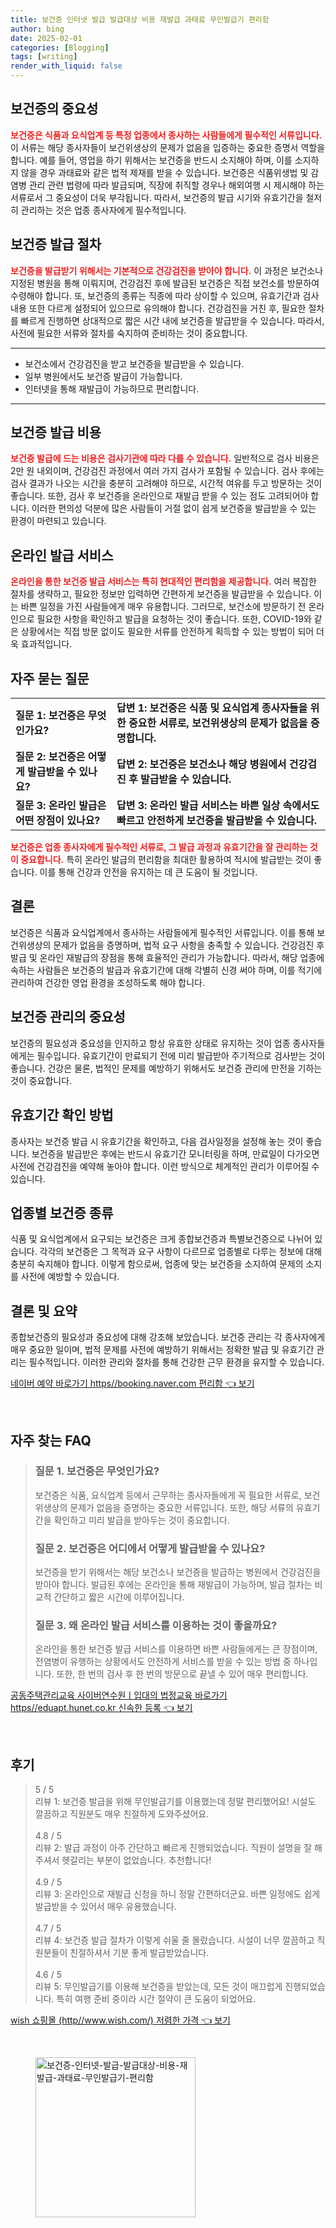```yaml
---
title: 보건증 인터넷 발급 발급대상 비용 재발급 과태료 무인발급기 편리함
author: bing
date: 2025-02-01
categories: [Blogging]
tags: [writing]
render_with_liquid: false
---
```



<h2 id='보건증의 중요성'>보건증의 중요성</h2>

<p><b><span style="color: #ee2323;">보건증은 식품과 요식업계 등 특정 업종에서 종사하는 사람들에게 필수적인 서류입니다.</span></b> 이 서류는 해당 종사자들이 보건위생상의 문제가 없음을 입증하는 중요한 증명서 역할을 합니다. 예를 들어, 영업을 하기 위해서는 보건증을 반드시 소지해야 하며, 이를 소지하지 않을 경우 과태료와 같은 법적 제재를 받을 수 있습니다. 보건증은 식품위생법 및 감염병 관리 관련 법령에 따라 발급되며, 직장에 취직할 경우나 해외여행 시 제시해야 하는 서류로서 그 중요성이 더욱 부각됩니다. 따라서, 보건증의 발급 시기와 유효기간을 철저히 관리하는 것은 업종 종사자에게 필수적입니다.</p>

<h2 id='보건증 발급 절차'>보건증 발급 절차</h2>

<p><b><span style="color: #ee2323;">보건증을 발급받기 위해서는 기본적으로 건강검진을 받아야 합니다.</span></b> 이 과정은 보건소나 지정된 병원을 통해 이뤄지며, 건강검진 후에 발급된 보건증은 직접 보건소를 방문하여 수령해야 합니다. 또, 보건증의 종류는 직종에 따라 상이할 수 있으며, 유효기간과 검사 내용 또한 다르게 설정되어 있으므로 유의해야 합니다. 건강검진을 거친 후, 필요한 절차를 빠르게 진행하면 상대적으로 짧은 시간 내에 보건증을 발급받을 수 있습니다. 따라서, 사전에 필요한 서류와 절차를 숙지하여 준비하는 것이 중요합니다.</p>

<hr />

<ul>
    <li>보건소에서 건강검진을 받고 보건증을 발급받을 수 있습니다.</li>
    <li>일부 병원에서도 보건증 발급이 가능합니다.</li>
    <li>인터넷을 통해 재발급이 가능하므로 편리합니다.</li>
</ul>

<hr />

<h2 id='보건증 발급 비용'>보건증 발급 비용</h2>

<p><b><span style="color: #ee2323;">보건증 발급에 드는 비용은 검사기관에 따라 다를 수 있습니다.</span></b> 일반적으로 검사 비용은 2만 원 내외이며, 건강검진 과정에서 여러 가지 검사가 포함될 수 있습니다. 검사 후에는 검사 결과가 나오는 시간을 충분히 고려해야 하므로, 시간적 여유를 두고 방문하는 것이 좋습니다. 또한, 검사 후 보건증을 온라인으로 재발급 받을 수 있는 점도 고려되어야 합니다. 이러한 편의성 덕분에 많은 사람들이 거절 없이 쉽게 보건증을 발급받을 수 있는 환경이 마련되고 있습니다.</p>

<h2 id='온라인 발급 서비스'>온라인 발급 서비스</h2>

<p><b><span style="color: #ee2323;">온라인을 통한 보건증 발급 서비스는 특히 현대적인 편리함을 제공합니다.</span></b> 여러 복잡한 절차를 생략하고, 필요한 정보만 입력하면 간편하게 보건증을 발급받을 수 있습니다. 이는 바쁜 일정을 가진 사람들에게 매우 유용합니다. 그러므로, 보건소에 방문하기 전 온라인으로 필요한 사항을 확인하고 발급을 요청하는 것이 좋습니다. 또한, COVID-19와 같은 상황에서는 직접 방문 없이도 필요한 서류를 안전하게 획득할 수 있는 방법이 되어 더욱 효과적입니다.</p>

<h2 id='자주 묻는 질문'>자주 묻는 질문</h2>

<table>
    <tr>
        <td><b>질문 1: 보건증은 무엇인가요?</b></td>
        <td><b>답변 1: 보건증은 식품 및 요식업계 종사자들을 위한 중요한 서류로, 보건위생상의 문제가 없음을 증명합니다.</b></td>
    </tr>
    <tr>
        <td><b>질문 2: 보건증은 어떻게 발급받을 수 있나요?</b></td>
        <td><b>답변 2: 보건증은 보건소나 해당 병원에서 건강검진 후 발급받을 수 있습니다.</b></td>
    </tr>
    <tr>
        <td><b>질문 3: 온라인 발급은 어떤 장점이 있나요?</b></td>
        <td><b>답변 3: 온라인 발급 서비스는 바쁜 일상 속에서도 빠르고 안전하게 보건증을 발급받을 수 있습니다.</b></td>
    </tr>
</table>

<p><b><span style="color: #ee2323;">보건증은 업종 종사자에게 필수적인 서류로, 그 발급 과정과 유효기간을 잘 관리하는 것이 중요합니다.</span></b> 특히 온라인 발급의 편리함을 최대한 활용하여 적시에 발급받는 것이 좋습니다. 이를 통해 건강과 안전을 유지하는 데 큰 도움이 될 것입니다.</p>

<h2 id='결론'>결론</h2>

<p>보건증은 식품과 요식업계에서 종사하는 사람들에게 필수적인 서류입니다. 이를 통해 보건위생상의 문제가 없음을 증명하며, 법적 요구 사항을 충족할 수 있습니다. 건강검진 후 발급 및 온라인 재발급의 장점을 통해 효율적인 관리가 가능합니다. 따라서, 해당 업종에 속하는 사람들은 보건증의 발급과 유효기간에 대해 각별히 신경 써야 하며, 이를 적기에 관리하여 건강한 영업 환경을 조성하도록 해야 합니다.</p>

<h2 id='보건증 관리의 중요성'>보건증 관리의 중요성</h2>

<p>보건증의 필요성과 중요성을 인지하고 항상 유효한 상태로 유지하는 것이 업종 종사자들에게는 필수입니다. 유효기간이 만료되기 전에 미리 발급받아 주기적으로 검사받는 것이 좋습니다. 건강은 물론, 법적인 문제를 예방하기 위해서도 보건증 관리에 만전을 기하는 것이 중요합니다.</p>

<h2 id='유효기간 확인 방법'>유효기간 확인 방법</h2>

<p>종사자는 보건증 발급 시 유효기간을 확인하고, 다음 검사일정을 설정해 놓는 것이 좋습니다. 보건증을 발급받은 후에는 반드시 유효기간 모니터링을 하며, 만료일이 다가오면 사전에 건강검진을 예약해 놓아야 합니다. 이런 방식으로 체계적인 관리가 이루어질 수 있습니다.</p>

<h2 id='업종별 보건증 종류'>업종별 보건증 종류</h2>

<p>식품 및 요식업계에서 요구되는 보건증은 크게 종합보건증과 특별보건증으로 나뉘어 있습니다. 각각의 보건증은 그 목적과 요구 사항이 다르므로 업종별로 다루는 정보에 대해 충분히 숙지해야 합니다. 이렇게 함으로써, 업종에 맞는 보건증을 소지하여 문제의 소지를 사전에 예방할 수 있습니다.</p>

<h2 id='결론 및 요약'>결론 및 요약</h2>

<p>종합보건증의 필요성과 중요성에 대해 강조해 보았습니다. 보건증 관리는 각 종사자에게 매우 중요한 일이며, 법적 문제를 사전에 예방하기 위해서는 정확한 발급 및 유효기간 관리는 필수적입니다. 이러한 관리와 절차를 통해 건강한 근무 환경을 유지할 수 있습니다.</p>


<p><a class="click-button" title="네이버 예약 바로가기 https//booking.naver.com 편리함" href="https://blackassets.github.io/posts/%EB%84%A4%EC%9D%B4%EB%B2%84-%EC%98%88%EC%95%BD-%EB%B0%94%EB%A1%9C%EA%B0%80%EA%B8%B0-httpsbooking.naver.com-%ED%8E%B8%EB%A6%AC%ED%95%A8/" rel="dofollow">네이버 예약 바로가기 https//booking.naver.com 편리함 👈 보기</a></p><br>
<h2 id='자주_찾는_FAQ'>자주 찾는 FAQ</h2>
<div itemscope="" itemtype="https://schema.org/FAQPage"> 
<blockquote> 
<div itemscope="" itemprop="mainEntity" itemtype="https://schema.org/Question"> 
<h3 itemprop="name">질문 1. 보건증은 무엇인가요?</h3> 
<div itemscope="" itemprop="acceptedAnswer" itemtype="https://schema.org/Answer"> 
<span itemprop="text"> 
<p>보건증은 식품, 요식업계 등에서 근무하는 종사자들에게 꼭 필요한 서류로, 보건위생상의 문제가 없음을 증명하는 중요한 서류입니다. 또한, 해당 서류의 유효기간을 확인하고 미리 발급을 받아두는 것이 중요합니다.</p> 
</span> 
</div> 
</div> 

<div itemscope="" itemprop="mainEntity" itemtype="https://schema.org/Question"> 
<h3 itemprop="name">질문 2. 보건증은 어디에서 어떻게 발급받을 수 있나요?</h3> 
<div itemscope="" itemprop="acceptedAnswer" itemtype="https://schema.org/Answer"> 
<span itemprop="text"> 
<p>보건증을 받기 위해서는 해당 보건소나 보건증을 발급하는 병원에서 건강검진을 받아야 합니다. 발급된 후에는 온라인을 통해 재발급이 가능하며, 발급 절차는 비교적 간단하고 짧은 시간에 이루어집니다.</p> 
</span> 
</div> 
</div> 

<div itemscope="" itemprop="mainEntity" itemtype="https://schema.org/Question"> 
<h3 itemprop="name">질문 3. 왜 온라인 발급 서비스를 이용하는 것이 좋을까요?</h3> 
<div itemscope="" itemprop="acceptedAnswer" itemtype="https://schema.org/Answer"> 
<span itemprop="text"> 
<p>온라인을 통한 보건증 발급 서비스를 이용하면 바쁜 사람들에게는 큰 장점이며, 전염병이 유행하는 상황에서도 안전하게 서비스를 받을 수 있는 방법 중 하나입니다. 또한, 한 번의 검사 후 한 번의 방문으로 끝낼 수 있어 매우 편리합니다.</p> 
</span> 
</div> 
</div> 

</blockquote> 
</div>
<p><a class="click-button" title="공동주택관리교육 사이버연수원ㅣ입대의 법정교육 바로가기 https//eduapt.hunet.co.kr 신속한 등록" href="https://blackassets.github.io/posts/%EA%B3%B5%EB%8F%99%EC%A3%BC%ED%83%9D%EA%B4%80%EB%A6%AC%EA%B5%90%EC%9C%A1-%EC%82%AC%EC%9D%B4%EB%B2%84%EC%97%B0%EC%88%98%EC%9B%90%E3%85%A3%EC%9E%85%EB%8C%80%EC%9D%98-%EB%B2%95%EC%A0%95%EA%B5%90%EC%9C%A1-%EB%B0%94%EB%A1%9C%EA%B0%80%EA%B8%B0-httpseduapt.hunet.co.kr-%EC%8B%A0%EC%86%8D%ED%95%9C-%EB%93%B1%EB%A1%9D/" rel="dofollow">공동주택관리교육 사이버연수원ㅣ입대의 법정교육 바로가기 https//eduapt.hunet.co.kr 신속한 등록 👈 보기</a></p><br>
<h2 id='후기'>후기</h2>
<div itemscope itemtype="https://schema.org/Product">
  <blockquote>
  <div itemprop="review" itemscope itemtype="https://schema.org/Review">
      <div itemprop="reviewRating" itemscope itemtype="https://schema.org/Rating"> <span itemprop="ratingValue">5</span> / <span itemprop="bestRating">5</span> </div>
      <span itemprop="reviewBody">리뷰 1: 보건증 발급을 위해 무인발급기를 이용했는데 정말 편리했어요! 시설도 깔끔하고 직원분도 매우 친절하게 도와주셨어요.</span>
  </div>
  <br>
  <div itemprop="review" itemscope itemtype="https://schema.org/Review">
      <div itemprop="reviewRating" itemscope itemtype="https://schema.org/Rating"> <span itemprop="ratingValue">4.8</span> / <span itemprop="bestRating">5</span> </div>
      <span itemprop="reviewBody">리뷰 2: 발급 과정이 아주 간단하고 빠르게 진행되었습니다. 직원이 설명을 잘 해주셔서 헷갈리는 부분이 없었습니다. 추천합니다!</span>
  </div>
  <br>
  <div itemprop="review" itemscope itemtype="https://schema.org/Review">
      <div itemprop="reviewRating" itemscope itemtype="https://schema.org/Rating"> <span itemprop="ratingValue">4.9</span> / <span itemprop="bestRating">5</span> </div>
      <span itemprop="reviewBody">리뷰 3: 온라인으로 재발급 신청을 하니 정말 간편하더군요. 바쁜 일정에도 쉽게 발급받을 수 있어서 매우 유용했습니다.</span>
  </div>
  <br>
  <div itemprop="review" itemscope itemtype="https://schema.org/Review">
      <div itemprop="reviewRating" itemscope itemtype="https://schema.org/Rating"> <span itemprop="ratingValue">4.7</span> / <span itemprop="bestRating">5</span> </div>
      <span itemprop="reviewBody">리뷰 4: 보건증 발급 절차가 이렇게 쉬울 줄 몰랐습니다. 시설이 너무 깔끔하고 직원분들이 친절하셔서 기분 좋게 발급받았습니다.</span>
  </div>
  <br>
  <div itemprop="review" itemscope itemtype="https://schema.org/Review">
      <div itemprop="reviewRating" itemscope itemtype="https://schema.org/Rating"> <span itemprop="ratingValue">4.6</span> / <span itemprop="bestRating">5</span> </div>
      <span itemprop="reviewBody">리뷰 5: 무인발급기를 이용해 보건증을 받았는데, 모든 것이 매끄럽게 진행되었습니다. 특히 여행 준비 중이라 시간 절약이 큰 도움이 되었어요.</span>
  </div>
  </blockquote>
</div>
<p><a class="click-button" title="wish 쇼핑몰 (http//www.wish.com/) 저렴한 가격" href="https://blackassets.github.io/posts/wish-%EC%87%BC%ED%95%91%EB%AA%B0-(httpwww.wish.com)-%EC%A0%80%EB%A0%B4%ED%95%9C-%EA%B0%80%EA%B2%A9/" rel="dofollow">wish 쇼핑몰 (http//www.wish.com/) 저렴한 가격 👈 보기</a></p><br>
<figure class="image"><img src="https://blackassets.github.io/assets/img/thumbnail/보건증-인터넷-발급-발급대상-비용-재발급-과태료-무인발급기-편리함.webp" alt="보건증-인터넷-발급-발급대상-비용-재발급-과태료-무인발급기-편리함" width="256" height="256"></figure>